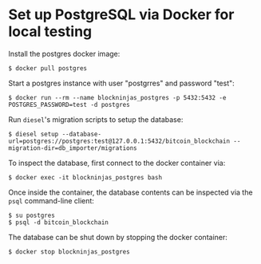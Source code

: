 # Set up PostgreSQL via Docker for local testing

Install the postgres docker image:

```
$ docker pull postgres
```

Start a postgres instance with user "postgrres" and password "test":

```
$ docker run --rm --name blockninjas_postgres -p 5432:5432 -e POSTGRES_PASSWORD=test -d postgres
```

Run `diesel`'s migration scripts to setup the database:

```
$ diesel setup --database-url=postgres://postgres:test@127.0.0.1:5432/bitcoin_blockchain --migration-dir=db_importer/migrations
```

To inspect the database, first connect to the docker container via:

```
$ docker exec -it blockninjas_postgres bash
```

Once inside the container, the database contents can be inspected via the `psql`
command-line client:

```
$ su postgres
$ psql -d bitcoin_blockchain
```

The database can be shut down by stopping the docker container:

```
$ docker stop blockninjas_postgres
```
